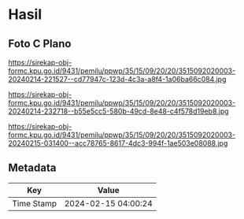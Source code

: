 # Hasil

## Foto C Plano

https://sirekap-obj-formc.kpu.go.id/9431/pemilu/ppwp/35/15/09/20/20/3515092020003-20240214-221527--cd77947c-123d-4c3a-a8f4-1a06ba66c084.jpg

https://sirekap-obj-formc.kpu.go.id/9431/pemilu/ppwp/35/15/09/20/20/3515092020003-20240214-232718--b55e5cc5-580b-49cd-8e48-c4f578d19eb8.jpg

https://sirekap-obj-formc.kpu.go.id/9431/pemilu/ppwp/35/15/09/20/20/3515092020003-20240215-031400--acc78765-8617-4dc3-994f-1ae503e08088.jpg


## Metadata

| Key        | Value               |
| ---------- | ------------------- |
| Time Stamp | 2024-02-15 04:00:24 |



